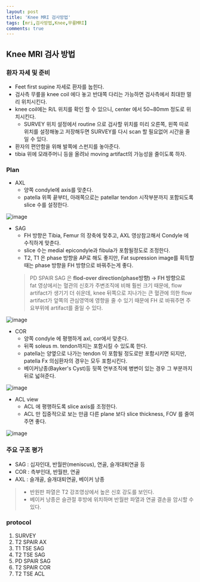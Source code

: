 ```yaml
---
layout: post
title: 'Knee MRI 검사방법'
tags: [mri,검사방법,Knee,무릎MRI]
comments: true
---
```


## Knee MRI 검사 방법

### 환자 자세 및 준비
- Feet first supine 자세로 환자를 눕힌다.
- 검사측 무릎을 knee coil 에다 놓고 반대쪽 다리는 가능하면 검사측에서 최대한 멀리 위치시킨다.
- knee coil에는 R/L 위치를 확인 할 수 있으니, center 에서 50~80mm 정도로 위치시킨다.
    - SURVEY 위치 설정에서 routine 으로 검사할 위치를 미리 오른쪽, 왼쪽 따로 위치를 설정해놓고 저장해두면 SURVEY를 다시 scan 할 필요없어 시간을 줄일 수 있다.
- 환자의 편안함을 위해 발쪽에 스펀지를 놓아준다.
- tibia 위에 모래주머니 등을 올려놔 moving artifact의 가능성을 줄이도록 하자.

### Plan
* AXL
    - 양쪽 condyle에 axis를 맞춘다.
    - patella 위쪽 끝부터, 아래쪽으로는 patellar tendon 시작부분까지 포함되도록 slice 수를 설정한다.  

![image](https://github.com/woobinww/woobinww.github.io/assets/111553878/013c4549-30f6-4397-b1d8-6383a87b1803)  

* SAG
    - FH 방향은 Tibia, Femur 의 장축에 맞추고, AXL 영상참고해서 Condyle 에 수직하게 맞춘다.
    - slice 수는 medial epicondyle과 fibula가 포함될정도로 조정한다.
    - T2, T1 은 phase 방향을 AP로 해도 좋지만, Fat supression image를 획득할때는 phase 방향을 FH 방향으로 바꿔주는게 좋다. 
    > PD SPAIR SAG 은 **flod-over direction(phase방향) -> FH 방향으로**  
    fat 영상에서는 혈관의 신호가 주변조직에 비해 훨씬 크기 때문에, flow artifact가 생기기 더 쉬운데, knee 뒤쪽으로 지나가는 큰 혈관에 의한 flow artifact가 앞쪽의 관심영역에 영향을 줄 수 있기 때문에 FH 로 바꿔주면 주요부위에 artifact를 줄일 수 있다.  
  
![image](https://github.com/woobinww/woobinww.github.io/assets/111553878/a7e755ea-c601-41ff-a769-6853e940bb65)

* COR
    - 양쪽 condyle 에 평행하게 axl, cor에서 맞춘다. 
    - 뒤쪽 soleus m. tendon까지는 포함시킬 수 있도록 한다.
    - patella는 양옆으로 나가는 tendon 이 포함될 정도로만 포함시키면 되지만, patella Fx 의심환자의 경우는 모두 포함시킨다.
    - 베이커낭종(Bayker's Cyst)등 뒷쪽 연부조직에 병변이 있는 경우 그 부분까지 뒤로 넓혀준다.

![image](https://github.com/woobinww/woobinww.github.io/assets/111553878/d9c5d646-6200-4910-ac95-4d2515bd626d)  

* ACL view
    - ACL 에 평행하도록 slice axis를 조정한다. 
    - ACL 만 집중적으로 보는 만큼 다른 plane 보다 slice thickness, FOV 를 줄여주면 좋다.  

![image](https://github.com/woobinww/woobinww.github.io/assets/111553878/42509e08-a8b5-4b96-bfac-744254977a0e)


### 주요 구조 평가
- SAG : 십자인대, 반월판(meniscus), 연골, 슬개대퇴연골 등
- COR : 측부인대, 반월판, 연골
- AXL : 슬개골, 슬개대퇴연골, 베이커 낭종
> - 반원판 파열은 T2 강조영상에서 높은 신호 강도를 보인다.
> - 베이커 낭종은 슬관절 후방에 위치하며 반월판 파열과 연골 결손을 암시할 수 있다.

### protocol
1. SURVEY
2. T2 SPAIR AX
3. T1 TSE SAG
4. T2 TSE SAG
5. PD SPAIR SAG
6. T2 SPAIR COR
7. T2 TSE ACL
